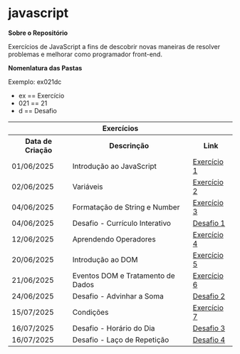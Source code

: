 # javascript
<strong>Sobre o Repositório</strong>

Exercícios de JavaScript a fins de descobrir novas maneiras de resolver problemas e melhorar como programador front-end.

<strong>Nomenlatura das Pastas</strong>

Exemplo: ex021dc

<ul>
    <li>ex == Exercício</li>
    <li>021 == 21</li>
    <li>d == Desafio</li>
</ul>

<table>
            <tr>
                <th colspan="3">Exercícios</th>
            </tr>
            <tr>
                <th>Data de Criação</th>
                <th>Descrinção</th>
                <th>Link</th>
            </tr>
            <tr>
                <td>01/06/2025</td>
                <td>Introdução ao JavaScript</td>
                <td> <a href="ex\ex001\index.html" target="_blank">Exercício 1</a> </td>
            </tr>
            <tr>
                <td>02/06/2025</td>
                <td>Variáveis</td>
                <td> <a href="ex\ex002\index.html" target="_blank">Exercício 2</a> </td>
            </tr>
            <tr>
                <td>04/06/2025</td>
                <td>Formatação de String e Number</td>
                <td> <a href="ex\ex003\index.html" target="_blank">Exercício 3</a> </td>
            </tr>
            <tr>
                <td>04/06/2025</td>
                <td>Desafio - Currículo Interativo</td>
                <td> <a href="ex\ex003d\index.html" target="_blank">Desafio 1</a> </td>
            </tr>
            <tr>
                <td>12/06/2025</td>
                <td>Aprendendo Operadores</td>
                <td> <a href="ex\ex004\index.html" target="_blank">Exercício 4</a> </td>
            </tr>
            <tr>
                <td>20/06/2025</td>
                <td>Introdução ao DOM</td>
                <td> <a href="ex\ex005\index.html" target="_blank">Exercício 5</a> </td>
            </tr>
            <tr>
                <td>21/06/2025</td>
                <td>Eventos DOM e Tratamento de Dados</td>
                <td> <a href="ex\ex006\index.html" target="_blank">Exercício 6</a> </td>
            </tr>
            <tr>
                <td>24/06/2025</td>
                <td>Desafio - Advinhar a Soma</td>
                <td> <a href="ex\ex006d\index.html" target="_blank">Desafio 2</a> </td>
            </tr>
            <tr>
                <td>15/07/2025</td>
                <td>Condições</td>
                <td> <a href="ex\ex007\page\index.html" target="_blank">Exercício 7</a> </td>
            </tr>
            <tr>
                <td>16/07/2025</td>
                <td>Desafio - Horário do Dia</td>
                <td> <a href="ex\ex008d\page\index.html" target="_blank">Desafio 3</a> </td>
            </tr>
            <tr>
                <td>16/07/2025</td>
                <td>Desafio - Laço de Repetição</td>
                <td> <a href="ex\ex009d\d1\page\index.html" target="_blank">Desafio 4</a> </td>
            </tr>
        </table>